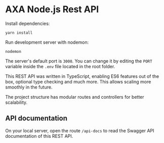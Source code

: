 # AXA Node.js Rest API


Install dependencies:
```
yarn install
```
Run development server with nodemon:
```
nodemon
```

The server's default port is ``3000``. You can change it by editing the ``PORT`` variable inside the ``.env`` file located in the root folder.

This REST API was written in TypeScript, enabling ES6 features out of the box, optional type checking and much more. This allows scaling more smoothly in the future.

The project structure has modular routes and controllers for better scalability.

## API documentation
On your local server, open the route ``/api-docs`` to read the Swagger API documentation of this REST API.